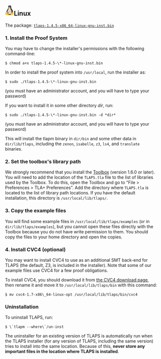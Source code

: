 ## <img src="images/logo_linux35.png" class="blogo" alt="[Tux]" />Linux

The package: [`tlaps-1.4.5-x86_64-linux-gnu-inst.bin`](
    https://github.com/tlaplus/tlapm/releases/latest/download/tlaps-1.4.5-x86_64-linux-gnu-inst.bin)


### 1. Install the Proof System

You may have to change the installer's permissions with the following
command-line:

```shell
$ chmod a+x tlaps-1.4.5-\*-linux-gnu-inst.bin
```

In order to install the proof system into `/usr/local`, run the
installer as:

```shell
$ sudo ./tlaps-1.4.5-\*-linux-gnu-inst.bin
```

(you must have an administrator account, and you will have to type your
password)

If you want to install it in some other directory *dir*, run:

```shell
$ sudo ./tlaps-1.4.5-\*-linux-gnu-inst.bin -d *dir*
```

(you must have an administrator account, and you will have to type your
password)

This will install the tlapm binary in `dir/bin` and some other data in
`dir/lib/tlaps`, including the `zenon`, `isabelle`, `z3`, `ls4`, and
`translate` binaries.


### 2. Set the toolbox's library path

We strongly recommend that you install the
[Toolbox](https://lamport.azurewebsites.net/tla/toolbox.html) (version
1.6.0 or later). You will need to add the location of the `TLAPS.tla`
file to the list of libraries used by the Toolbox. To do this, open the
Toolbox and go to "File > Preferences > TLA+ Preferences". Add the
directory where `TLAPS.tla` is located to the list of library path
locations. If you have the default installation, this directory is
`/usr/local/lib/tlaps/`.


### 3. Copy the example files

You will find some example files in `/usr/local/lib/tlaps/examples` (or
in `dir/lib/tlaps/examples`), but you cannot open these files directly
with the Toolbox because you do not have write permission to them. You
should copy the files to your home directory and open the copies.


### 4. Install CVC4 (optional)

You may want to install CVC4 to use as an additional SMT back-end for
TLAPS (the default, Z3, is included in the installer). Note that some of
our example files use CVC4 for a few proof obligations.

To install CVC4, you should download it from [the CVC4 download
page](https://cvc4.cs.stanford.edu/downloads/builds/x86_64-linux-opt/),
then rename it and move it to `/usr/local/lib/tlaps/bin` with this
command:

```shell
$ mv cvc4-1.7-x86\_64-linux-opt /usr/local/lib/tlaps/bin/cvc4
```


### Uninstallation

To uninstall TLAPS, run:

```shell
$ \`tlapm --where\`/un-inst
```

The uninstaller for an existing version of TLAPS is automatically run
when the TLAPS installer (for any version of TLAPS, including the same
version) tries to install into the same location. Because of this,
**never store any important files in the location where TLAPS is
installed**.
